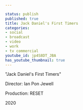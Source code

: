 ```yaml
---

status: publish
published: true
title: Jack Daniel's First Timers
categories:
- social
- broadcast
- video
- work
- tv commercial
youtube_id: jp4S8DT_JBA
has_youtube_thumbnail: true
---
```

"Jack Daniel's First Timers"

Director: Ian Pon Jewell

Production: RESET

2020